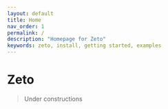 ```yaml
---
layout: default
title: Home
nav_order: 1
permalink: /
description: "Homepage for Zeto"
keywords: zeto, install, getting started, examples
---
```


# Zeto

> Under constructions 